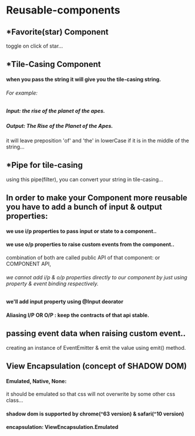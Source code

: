 # Reusable-components

## *Favorite(star) Component
   toggle on click of star...

## *Tile-Casing Component
#### when you pass the string it will give you the tile-casing string.
###### For example:
##### Input: the rise of the planet of the apes.
##### Output: The Rise of the Planet of the Apes.

it will leave preposition 'of' and 'the' in lowerCase if it is in the middle of the string...

## *Pipe for tile-casing

using this pipe(filter), you can convert your string in tile-casing...

## In order to make your Component more reusable you have to add a bunch of input & output properties:

#### we use i/p properties to pass input or state to a component..
#### we use o/p properties to raise custom events from the component..

combination of both are called public API of that component: or COMPONENT API,

###### we cannot add i/p & o/p properties directly to our component by just using property & event binding respectively.

#### we'll add input property using @Input deorator

#### Aliasing I/P OR O/P : keep the contracts of that api stable.

## passing event data when raising custom event..

creating an instance of EventEmitter & emit the value using emit() method.

## View Encapsulation (concept of SHADOW DOM)

#### Emulated, Native, None: 
it should be emulated so that css will not overwrite by some other css class... 

#### shadow dom is supported by chrome(^63 version) & safari(^10 version)
#### encapsulation: ViewEncapsulation.Emulated





